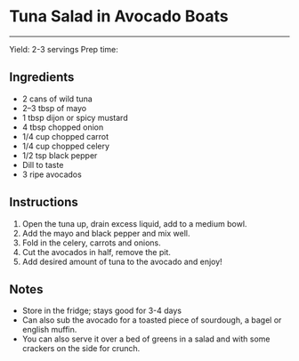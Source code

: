 # Tuna Salad in Avocado Boats
---
Yield: 2-3 servings
Prep time:

## Ingredients
- 2 cans of wild tuna
- 2–3 tbsp of mayo 
- 1 tbsp dijon or spicy mustard
- 4 tbsp chopped onion
- 1/4 cup chopped carrot
- 1/4 cup chopped celery
- 1/2 tsp black pepper
- Dill to taste
- 3 ripe avocados

## Instructions
1. Open the tuna up, drain excess liquid, add to a medium bowl. 
2. Add the mayo and black pepper and mix well. 
3. Fold in the celery, carrots and onions.
4. Cut the avocados in half, remove the pit.
5. Add desired amount of tuna to the avocado and enjoy!

## Notes
- Store in the fridge; stays good for 3-4 days
- Can also sub the avocado for a toasted piece of sourdough, a bagel or english muffin.
- You can also serve it over a bed of greens in a salad and with some crackers on the side for crunch.
